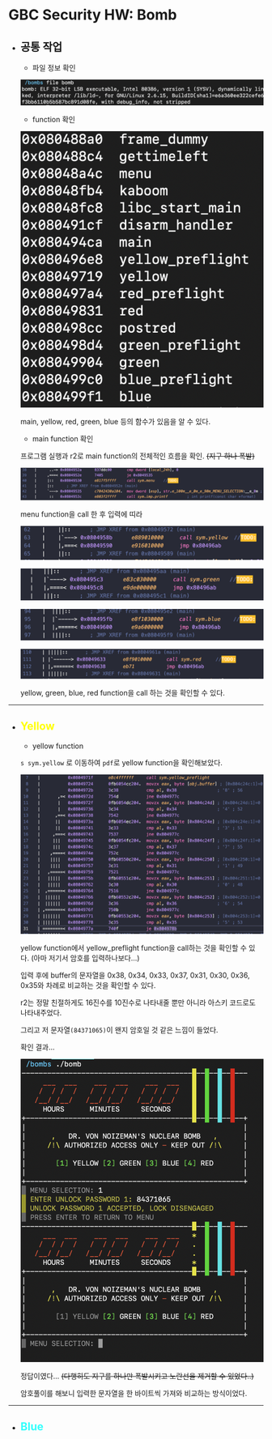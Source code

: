 # GBC Security HW: Bomb

- ## 공통 작업 
    - 파일 정보 확인 

    ![1](common/1.png)

    - function 확인 

    ![2](common/2.png)

    main, yellow, red, green, blue 등의 함수가 있음을 알 수 있다. 

    - main function 확인 

    프로그램 실행과 r2로 main function의 전체적인 흐름을 확인. ~~(지구 하나 폭발)~~

    ![3](common/3.png)

    menu function을 call 한 후 입력에 띠라 

    ![4](common/4.png)

    ![5](common/5.png)

    ![6](common/6.png)

    ![7](common/7.png)

    yellow, green, blue, red function을 call 하는 것을 확인할 수 있다. 

---

- <h2 style="color:yellow">Yellow</h2>

    - yellow function 

    `s sym.yellow` 로 이동하여 `pdf`로 yellow function을 확인해보았다. 

    ![1](yellow/1.png)

    yellow function에서 yellow_preflight function을 call하는 것을 확인할 수 있다. (아마 저기서 암호를 입력하나보다...)

    입력 후에 buffer의 문자열을 0x38, 0x34, 0x33, 0x37, 0x31, 0x30, 0x36, 0x35와 차례로 비교하는 것을 확인할 수 있다. 

    r2는 정말 친절하게도 16진수를 10진수로 나타내줄 뿐만 아니라 아스키 코드로도 나타내주었다. 

    그리고 저 문자열`(84371065)`이 왠지 암호일 것 같은 느낌이 들었다. 

    확인 결과...
    
    ![2](yellow/2.png)

    정답이였다... ~~(다행히도 지구를 하나만 폭발시키고 노란선을 제거할 수 있었다..)~~

    암호풀이를 해보니 입력한 문자열을 한 바이트씩 가져와 비교하는 방식이었다. 

---

- <h2 style="color:#33FFFC">Blue </h2>    



